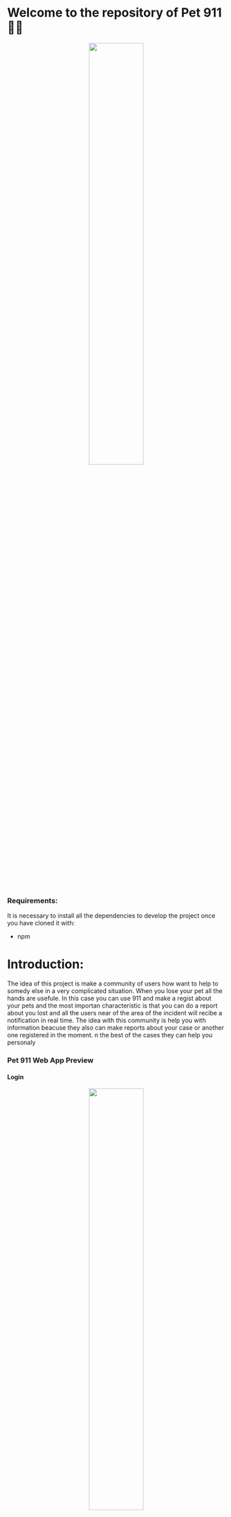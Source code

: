 # Welcome to the repository of Pet 911  🐶🛑

<p align="center">
  <img src="https://user-images.githubusercontent.com/101021656/226648404-ba3b600f-ebcf-463f-a96e-6179693ab8da.png" width="50%" />
</p>

### Requirements:
It is necessary to install all the dependencies to develop the project once you have cloned it with:
* npm

# Introduction:
The idea of this project is make a community of users how want to help to somedy else in a very complicated situation. When you lose your pet all the hands are usefule. In this case you can use 911 and make a regist about your pets and the most importan characteristic is that you can do a report about you lost and all the users near of the area of the incident will recibe a notification in real time. The idea with this community is help you with information beacuse they also can make reports about your case or another one registered in the moment. n the best of the cases they can help you personaly

### Pet 911 Web App Preview
#### Login
<p align="center">
  <img src="https://user-images.githubusercontent.com/101021656/226648972-438dee0a-ad38-4c8a-bd48-4c9dee0e58d8.png" width="50%" />
</p>

#### Pet Profile
<p align="center">
  <img src="https://user-images.githubusercontent.com/101021656/226652009-1e308db8-ebe1-4913-86b7-104fe15545ae.png" width="50%" />
</p>

#### User Profile
<p align="center">
  <img src="https://user-images.githubusercontent.com/101021656/226650546-7b2e648c-413c-4a72-bd7b-c206582efddb.png" width="50%" />
</p>

### Developers:
* Jose Rios: jrbernabe@gmail.com
* Ivan Rubio: Smashedpurse@gmail.com
* Javier Vazquez: javier.vaquezvel@gmail.com
